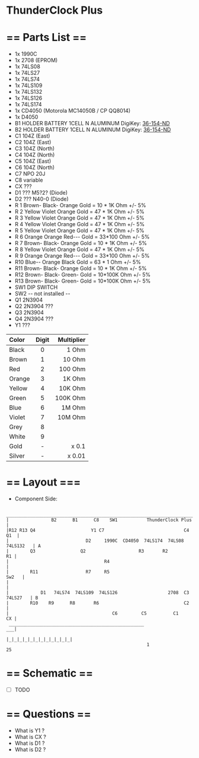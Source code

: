 # ThunderClock Plus

# == Parts List ==

* 1x 1990C
* 1x 2708 (EPROM)
* 1x 74LS08
* 1x 74LS27
* 1x 74LS74
* 1x 74LS109
* 1x 74LS132
* 1x 74LS126
* 1x 74LS174
* 1x CD4050  (Motorola MC14050B / CP QQ8014)
* 1x D4050
* B1 HOLDER BATTERY 1CELL N ALUMINUM DigiKey: [36-154-ND](http://www.digikey.com/product-detail/en/keystone-electronics/154/36-154-ND/61790)
* B2 HOLDER BATTERY 1CELL N ALUMINUM DigiKey: [36-154-ND](http://www.digikey.com/product-detail/en/keystone-electronics/154/36-154-ND/61790)
* C1 104Z (East)
* C2 104Z (East)
* C3 104Z (North)
* C4 104Z (North)
* C5 104Z (East)
* C6 104Z (North)
* C7 NPO 20J
* C8 variable
* CX ???
* D1 ??? M5?2?   (Diode)
* D2 ??? N40-0 (Diode)
* R 1 Brown- Black- Orange Gold = 10 * 1K Ohm +/- 5%
* R 2 Yellow Violet Orange Gold = 47 * 1K Ohm +/- 5%
* R 3 Yellow Violet Orange Gold = 47 * 1K Ohm +/- 5%
* R 4 Yellow Violet Orange Gold = 47 * 1K Ohm +/- 5%
* R 5 Yellow Violet Orange Gold = 47 * 1K Ohm +/- 5%
* R 6 Orange Orange Red--- Gold = 33\*100 Ohm +/- 5%
* R 7 Brown- Black- Orange Gold = 10 * 1K Ohm +/- 5%
* R 8 Yellow Violet Orange Gold = 47 * 1K Ohm +/- 5%
* R 9 Orange Orange Red--- Gold = 33\*100 Ohm +/- 5%
* R10 Blue-- Orange Black  Gold = 63 *  1 Ohm +/- 5%
* R11 Brown- Black- Orange Gold = 10 * 1K Ohm +/- 5%
* R12 Brown- Black- Green- Gold = 10*100K Ohm +/- 5%
* R13 Brown- Black- Green- Gold = 10*100K Ohm +/- 5%
* SW1 DIP SWITCH 
* SW2 -- not installed --
* Q1 2N3904
* Q2 2N3904 ???
* Q3 2N3904
* Q4 2N3904 ???
* Y1 ???

|Color  |Digit|Multiplier|
|:------|:---:|---------:|
|Black  |  0  |    1 Ohm |
|Brown  |  1  |   10 Ohm |
|Red    |  2  |  100 Ohm |
|Orange |  3  |   1K Ohm |
|Yellow |  4  |  10K Ohm |
|Green  |  5  | 100K Ohm |
|Blue   |  6  |   1M Ohm |
|Violet |  7  |  10M Ohm |
|Grey   |  8  |          |
|White  |  9  |          |
|Gold   |  -  |    x 0.1 |
|Silver |  -  |   x 0.01 |

# == Layout ===

* Component Side:

```
 _______________________________________________________________________________
|                B2      B1      C8    SW1           ThunderClock Plus          |
|R12 R13 Q4                     Y1 C7                              C4       Q1  |
|                             D2     1990C  CD4050  74LS174  74LS08   74LS132   | A
|        Q3                 Q2                    R3       R2                R1 |
|                                    R4                                         |
|        R11                  R7     R5                                   Sw2   |
|                                                                               |
|            D1   74LS74  74LS109  74LS126                   2708  C3  74LS27   | B
|        R10    R9      R8       R6                                C2           |
|                                       C6         C5          C1            CX |
 ___________________________________________________                         ___|
                                                    |_|_|_|_|_|_|_|_|_|_|_|_|
                                                     1                    25
```

# == Schematic ==

* [ ] TODO

# == Questions ==

* What is Y1 ?
* What is CX ?
* What is D1 ?
* What is D2 ?

